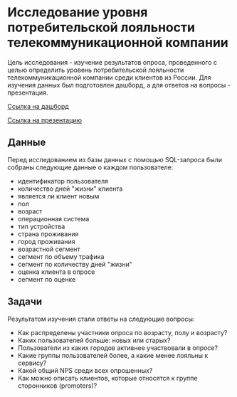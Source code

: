 Исследование уровня потребительской лояльности телекоммуникационной компании
=============
Цель исследования - изучение результатов опроса, проведенного с целью определить уровень потребительской лояльности телекоммуникационной компании среди клиентов из России. Для изучения данных был подготовлен дашборд, а для ответов на вопросы - презентация.

[Ссылка на дашборд](https://public.tableau.com/views/YandexprojectNPS/Story1?:language=en-US&publish=yes&:display_count=n&:origin=viz_share_link)

[Ссылка на презентацию](nps_statistics_presentation.pdf)

Данные
-------------
Перед исследованием из базы данных с помощью SQL-запроса были собраны следующие данные о каждом пользователе:
* идентификатор пользователя 	
* количество дней "жизни" клиента
* является ли клиент новым
* пол
* возраст
* операционная система 
* тип устройства
* страна проживания
* город проживания
* возрастной сегмент
* сегмент по объему трафика
* сегмент по количеству дней "жизни"
* оценка клиента в опросе
* сегмент по оценке

Задачи
-------------
Результатом изучения стали ответы на следующие вопросы:
* Как распределены участники опроса по возрасту, полу и возрасту? 
* Каких пользователей больше: новых или старых? 
* Пользователи из каких городов активнее участвовали в опросе?
* Какие группы пользователей более, а какие менее лояльны к сервису?
* Какой общий NPS среди всех опрошенных?
* Как можно описать клиентов, которые относятся к группе cторонников (promoters)?
